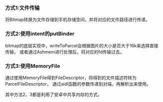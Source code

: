 ### 方式1:文件传输

将Bitmap转换为文件存储到手机存储空间，并将对应的文件路径进行传递。

### 方式2:使用intent的putBinder

bitmap的底层实现中，writeToParcel会根据图片的大小是否大于16k来选择直接传输，
或者通过Ashmem进行处理后，将对应的fd传输过去。

### 方式3:使用MemoryFile

通过使用MemoryFile得到FileDescriptor，将得到的文件描述符转为ParcelFileDescriptor，
通过aidl函数的参数传递到对端，再解析出来使用。

其中方法2、3都是利用了安卓中共享内存的方式。